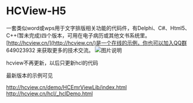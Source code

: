 ﻿# HCView-H5
一套类似word或wps用于文字排版相关功能的代码件，有Delphi、C#、Html5、C++(暂未完成)四个版本，可用在电子病历或其他文书系统里。
[http://hcview.cn/](http://hcview.cn/)是一个在线的示例，你也可以加入QQ群 649023932 来获取更多的技术交流。
![图片说明](https://github.com/59079096/hcview-H5/blob/master/page.png)

hcview不再更新，以后只更新hcl的代码

最新版本的示例可见 

http://hcview.cn/demo/HCEmrViewLib/index.html
http://hcview.cn/hcl/_hclDemo.html